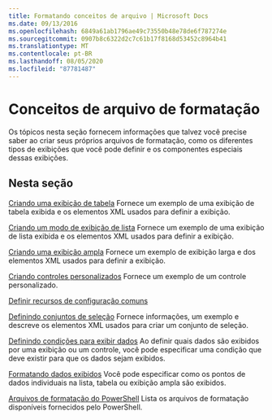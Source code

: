```yaml
---
title: Formatando conceitos de arquivo | Microsoft Docs
ms.date: 09/13/2016
ms.openlocfilehash: 6849a61ab1796ae49c73550b48e78de6f787274e
ms.sourcegitcommit: 0907b8c6322d2c7c61b17f8168d53452c8964b41
ms.translationtype: MT
ms.contentlocale: pt-BR
ms.lasthandoff: 08/05/2020
ms.locfileid: "87781487"
---
```

# <a name="formatting-file-concepts"></a>Conceitos de arquivo de formatação

Os tópicos nesta seção fornecem informações que talvez você precise saber ao criar seus próprios arquivos de formatação, como os diferentes tipos de exibições que você pode definir e os componentes especiais dessas exibições.

## <a name="in-this-section"></a>Nesta seção

[Criando uma exibição de tabela](./creating-a-table-view.md) Fornece um exemplo de uma exibição de tabela exibida e os elementos XML usados para definir a exibição.

[Criando um modo de exibição de lista](./creating-a-list-view.md) Fornece um exemplo de uma exibição de lista exibida e os elementos XML usados para definir a exibição.

[Criando uma exibição ampla](./creating-a-wide-view.md) Fornece um exemplo de exibição larga e dos elementos XML usados para definir a exibição.

[Criando controles personalizados](./creating-custom-controls.md) Fornece um exemplo de um controle personalizado.

[Definir recursos de configuração comuns](./defining-common-configuration-features.md)

[Definindo conjuntos de seleção](./defining-selection-sets.md) Fornece informações, um exemplo e descreve os elementos XML usados para criar um conjunto de seleção.

[Definindo condições para exibir dados](./defining-conditions-for-displaying-data.md) Ao definir quais dados são exibidos por uma exibição ou um controle, você pode especificar uma condição que deve existir para que os dados sejam exibidos.

[Formatando dados exibidos](./formatting-displayed-data.md) Você pode especificar como os pontos de dados individuais na lista, tabela ou exibição ampla são exibidos.

[Arquivos de formatação do PowerShell](./powershell-formatting-files.md) Lista os arquivos de formatação disponíveis fornecidos pelo PowerShell.
